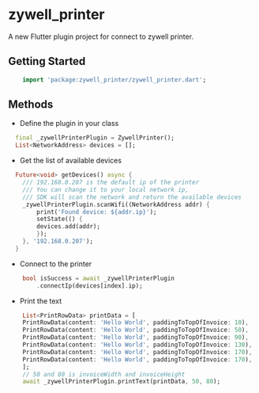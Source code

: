 # zywell_printer

A new Flutter plugin project for connect to zywell printer.

## Getting Started

```dart
    import 'package:zywell_printer/zywell_printer.dart';
```

## Methods
- Define the plugin in your class 
```dart
  final _zywellPrinterPlugin = ZywellPrinter();
  List<NetworkAddress> devices = [];
```
- Get the list of available devices
```dart
  Future<void> getDevices() async {
    /// 192.168.0.207 is the default ip of the printer
    /// You can change it to your local network ip, 
    /// SDK will scan the network and return the available devices
    _zywellPrinterPlugin.scanWifi((NetworkAddress addr) {
        print('Found device: ${addr.ip}');
        setState(() {
        devices.add(addr);
        });
    }, '192.168.0.207');
  }
```
- Connect to the printer
```dart
    bool isSuccess = await _zywellPrinterPlugin
        .connectIp(devices[index].ip);
```
- Print the text
```dart
    List<PrintRowData> printData = [
    PrintRowData(content: 'Hello World', paddingToTopOfInvoice: 10),
    PrintRowData(content: 'Hello World', paddingToTopOfInvoice: 50),
    PrintRowData(content: 'Hello World', paddingToTopOfInvoice: 90),
    PrintRowData(content: 'Hello World', paddingToTopOfInvoice: 130),
    PrintRowData(content: 'Hello World', paddingToTopOfInvoice: 170), 
    PrintRowData(content: 'Hello World', paddingToTopOfInvoice: 170),
    ];
    // 50 and 80 is invoiceWidth and invoiceHeight
    await _zywellPrinterPlugin.printText(printData, 50, 80);
```